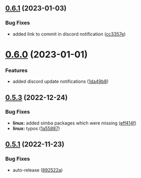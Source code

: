 ## [0.6.1](https://github.com/Torwent/wasp-setup/compare/v0.6.0...v0.6.1) (2023-01-03)


### Bug Fixes

* added link to commit in discord notification ([cc3357e](https://github.com/Torwent/wasp-setup/commit/cc3357ef92c86e329ee6e3eaa229359f11a74b1a))



# [0.6.0](https://github.com/Torwent/wasp-setup/compare/v0.5.3...v0.6.0) (2023-01-01)


### Features

* added discord update notifications ([1da49b8](https://github.com/Torwent/wasp-setup/commit/1da49b8be351527c7f1ae72016df4037d014a5b6))



## [0.5.3](https://github.com/Torwent/wasp-setup/compare/v0.5.2...v0.5.3) (2022-12-24)


### Bug Fixes

* **linux:** added simba packages which were missing ([eff414f](https://github.com/Torwent/wasp-setup/commit/eff414f8502edfa2c70f6d674a5490d817f7dd37))
* **linux:** typos ([1a55887](https://github.com/Torwent/wasp-setup/commit/1a558878680b7da22e9b541a48a814ff25656ae2))



## [0.5.1](https://github.com/Torwent/wasp-setup/compare/v0.5.0...v0.5.1) (2022-11-23)


### Bug Fixes

* auto-release ([892522a](https://github.com/Torwent/wasp-setup/commit/892522ac45e60be93fdc013deef933ccc34d8ea4))




